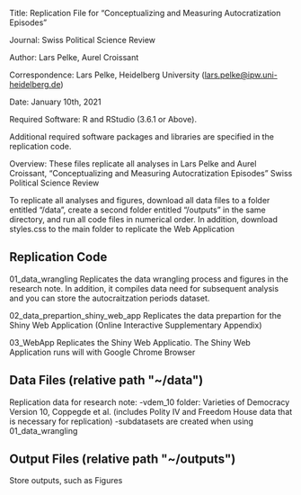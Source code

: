 Title: Replication File for “Conceptualizing and Measuring Autocratization Episodes”

Journal: Swiss Political Science Review

Author: Lars Pelke, Aurel Croissant

Correspondence: Lars Pelke, Heidelberg University (lars.pelke@ipw.uni-heidelberg.de)

Date: January 10th, 2021

Required Software: R and RStudio (3.6.1 or Above). 

Additional required software packages and libraries are specified in the replication code.


Overview: These files replicate all analyses in Lars Pelke and Aurel Croissant, “Conceptualizing and Measuring Autocratization Episodes” Swiss Political Science Review

To replicate all analyses and figures, download all data files to a folder entitled “/data”, create a second folder entitled “/outputs” in the same directory, and run all code files in numerical order. In addition, download styles.css to the main folder to replicate the Web Application

## Replication Code ##

01_data_wrangling
Replicates the data wrangling process and figures in the research note. In addition, it compiles data need for subsequent analysis and you can store the autocraitzation periods dataset. 

02_data_prepartion_shiny_web_app
Replicates the data prepartion for the Shiny Web Application (Online Interactive Supplementary Appendix)

03_WebApp
Replicates the Shiny Web Applicatio. The Shiny Web Application runs will with Google Chrome Browser

## Data Files (relative path "~/data") ##

Replication data for research note:
-vdem_10 folder: Varieties of Democracy Version 10, Coppegde et al. (includes Polity IV and Freedom House data that is necessary for replication)
-subdatasets are created when using 01_data_wrangling 

## Output Files (relative path "~/outputs") ##

Store outputs, such as Figures
